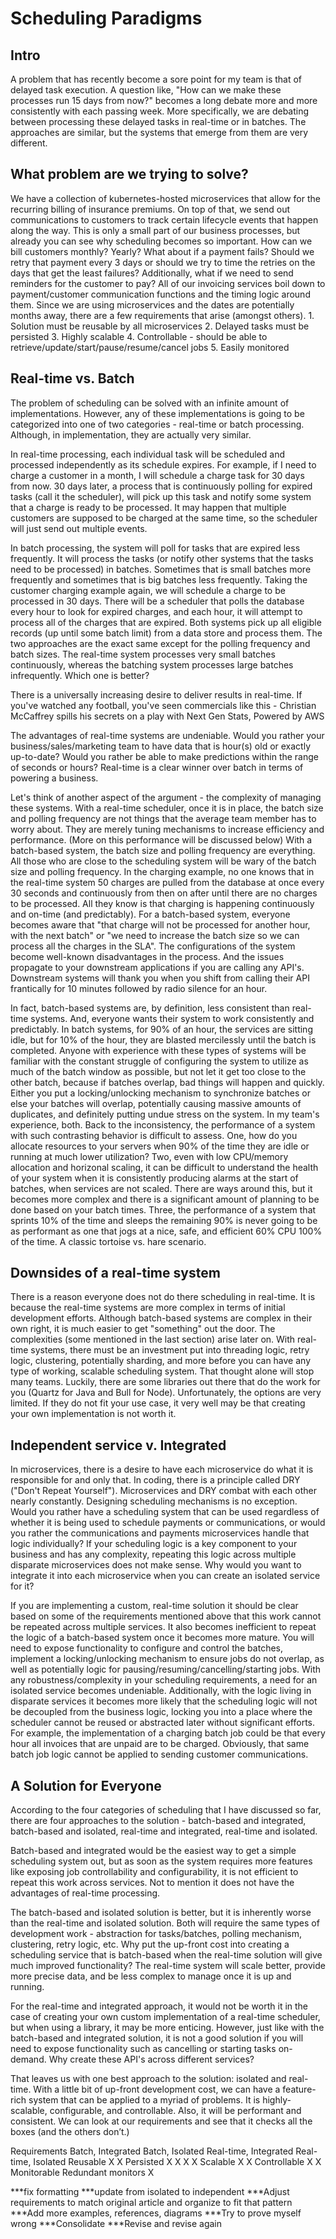 # Scheduling Paradigms
## Intro
A problem that has recently become a sore point for my team is that of delayed task execution. A question like, "How can we make these processes run 15 days from now?" becomes a long debate more and more consistently with each passing week. More specifically, we are debating between processing these delayed tasks in real-time or in batches. The approaches are similar, but the systems that emerge from them are very different.
## What problem are we trying to solve?
We have a collection of kubernetes-hosted microservices that allow for the recurring billing of insurance premiums. On top of that, we send out communications to customers to track certain lifecycle events that happen along the way. This is only a small part of our business processes, but already you can see why scheduling becomes so important. How can we bill customers monthly? Yearly? What about if a payment fails? Should we retry that payment every 3 days or should we try to time the retries on the days that get the least failures? Additionally, what if we need to send reminders for the customer to pay? All of our invoicing services boil down to payment/customer communication functions and the timing logic around them. Since we are using microservices and the dates are potentially months away, there are a few requirements that arise (amongst others).
	1. Solution must be reusable by all microservices
	2. Delayed tasks must be persisted
	3. Highly scalable
	4. Controllable - should be able to retrieve/update/start/pause/resume/cancel jobs
  5. Easily monitored
## Real-time vs. Batch
The problem of scheduling can be solved with an infinite amount of implementations. However, any of these implementations is going to be categorized into one of two categories - real-time or batch processing. Although, in implementation, they are actually very similar. 

In real-time processing, each individual task will be scheduled and processed independently as its schedule expires. For example, if I need to charge a customer in a month, I will schedule a charge task for 30 days from now. 30 days later, a process that is continuously polling for expired tasks (call it the scheduler), will pick up this task and notify some system that a charge is ready to be processed. It may happen that multiple customers are supposed to be charged at the same time, so the scheduler will just send out multiple events. 

In batch processing, the system will poll for tasks that are expired less frequently. It will process the tasks (or notify other systems that the tasks need to be processed) in batches. Sometimes that is small batches more frequently and sometimes that is big batches less frequently. Taking the customer charging example again, we will schedule a charge to be processed in 30 days. There will be a scheduler that polls the database every hour to look for expired charges, and each hour, it will attempt to process all of the charges that are expired. Both systems pick up all eligible records (up until some batch limit) from a data store and process them. The two approaches are the exact same except for the polling frequency and batch sizes. The real-time system processes very small batches continuously, whereas the batching system processes large batches infrequently. Which one is better?

There is a universally increasing desire to deliver results in real-time. If you've watched any football, you've seen commercials like this - Christian McCaffrey spills his secrets on a play with Next Gen Stats, Powered by AWS 

The advantages of real-time systems are undeniable. Would you rather your business/sales/marketing team to have data that is hour(s) old or exactly up-to-date? Would you rather be able to make predictions within the range of seconds or hours? Real-time is a clear winner over batch in terms of powering a business. 

Let's think of another aspect of the argument - the complexity of managing these systems. With a real-time scheduler, once it is in place, the batch size and polling frequency are not things that the average team member has to worry about. They are merely tuning mechanisms to increase efficiency and performance. (More on this performance will be discussed below) With a batch-based system, the batch size and polling frequency are everything. All those who are close to the scheduling system will be wary of the batch size and polling frequency. In the charging example, no one knows that in the real-time system 50 charges are pulled from the database at once every 30 seconds and continuously from then on after until there are no charges to be processed. All they know is that charging is happening continuously and on-time (and predictably). For a batch-based system, everyone becomes aware that "that charge will not be processed for another hour, with the next batch" or "we need to increase the batch size so we can process all the charges in the SLA". The configurations of the system become well-known disadvantages in the process. And the issues propagate to your downstream applications if you are calling any API's. Downstream systems will thank you when you shift from calling their API frantically for 10 minutes followed by radio silence for an hour. 

In fact, batch-based systems are, by definition, less consistent than real-time systems. And, everyone wants their system to work consistently and predictably. In batch systems, for 90% of an hour, the services are sitting idle, but for 10% of the hour, they are blasted mercilessly until the batch is completed. Anyone with experience with these types of systems will be familiar with the constant struggle of configuring the system to utilize as much of the batch window as possible, but not let it get too close to the other batch, because if batches overlap, bad things will happen and quickly. Either you put a locking/unlocking mechanism to synchronize batches or else your batches will overlap, potentially causing massive amounts of duplicates, and definitely putting undue stress on the system. In my team's experience, both. Back to the inconsistency, the performance of a system with such contrasting behavior is difficult to assess. One, how do you allocate resources to your servers when 90% of the time they are idle or running at much lower utilization? Two, even with low CPU/memory allocation and horizonal scaling, it can be difficult to understand the health of your system when it is consistently producing alarms at the start of batches, when services are not scaled. There are ways around this, but it becomes more complex and there is a significant amount of planning to be done based on your batch times. Three, the performance of a system that sprints 10% of the time and sleeps the remaining 90% is never going to be as performant as one that jogs at a nice, safe, and efficient 60% CPU 100% of the time. A classic tortoise vs. hare scenario.
## Downsides of a real-time system
There is a reason everyone does not do there scheduling in real-time. It is because the real-time systems are more complex in terms of initial development efforts. Although batch-based systems are complex in their own right, it is much easier to get "something" out the door. The complexities (some mentioned in the last section) arise later on. With real-time systems, there must be an investment put into threading logic, retry logic, clustering, potentially sharding, and more before you can have any type of working, scalable scheduling system. That thought alone will stop many teams. Luckily, there are some libraries out there that do the work for you (Quartz for Java and Bull for Node). Unfortunately, the options are very limited. If they do not fit your use case, it very well may be that creating your own implementation is not worth it.
## Independent service v. Integrated
In microservices, there is a desire to have each microservice do what it is responsible for and only that. In coding, there is a principle called DRY ("Don't Repeat Yourself"). Microservices and DRY combat with each other nearly constantly. Designing scheduling mechanisms is no exception. Would you rather have a scheduling system that can be used regardless of whether it is being used to schedule payments or communications, or would you rather the communications and payments microservices handle that logic individually? If your scheduling logic is a key component to your business and has any complexity, repeating this logic across multiple disparate microservices does not make sense. Why would you want to integrate it into each microservice when you can create an isolated service for it? 

If you are implementing a custom, real-time solution it should be clear based on some of the requirements mentioned above that this work cannot be repeated across multiple services. It also becomes inefficient to repeat the logic of a batch-based system once it becomes more mature. You will need to expose functionality to configure and control the batches, implement a locking/unlocking mechanism to ensure jobs do not overlap, as well as potentially logic for pausing/resuming/cancelling/starting jobs. With any robustness/complexity in your scheduling requirements, a need for an isolated service becomes undeniable. Additionally, with the logic living in disparate services it becomes more likely that the scheduling logic will not be decoupled from the business logic, locking you into a place where the scheduler cannot be reused or abstracted later without significant efforts. For example, the implementation of a charging batch job could be that every hour all invoices that are unpaid are to be charged. Obviously, that same batch job logic cannot be applied to sending customer communications.
## A Solution for Everyone
According to the four categories of scheduling that I have discussed so far, there are four approaches to the solution - batch-based and integrated, batch-based and isolated, real-time and integrated, real-time and isolated.
 
Batch-based and integrated would be the easiest way to get a simple scheduling system out, but as soon as the system requires more features like exposing job controllability and configurability, it is not efficient to repeat this work across services. Not to mention it does not have the advantages of real-time processing. 

The batch-based and isolated solution is better, but it is inherently worse than the real-time and isolated solution. Both will require the same types of development work - abstraction for tasks/batches, polling mechanism, clustering, retry logic, etc. Why put the up-front cost into creating a scheduling service that is batch-based when the real-time solution will give much improved functionality? The real-time system will scale better, provide more precise data, and be less complex to manage once it is up and running. 

For the real-time and integrated approach, it would not be worth it in the case of creating your own custom implementation of a real-time scheduler, but when using a library, it may be more enticing. However, just like with the batch-based and integrated solution, it is not a good solution if you will need to expose functionality such as cancelling or starting tasks on-demand. Why create these API's across different services?

That leaves us with one best approach to the solution: isolated and real-time. With a little bit of up-front development cost, we can have a feature-rich system that can be applied to a myriad of problems. It is highly-scalable, configurable, and controllable. Also, it will be performant and consistent. We can look at our requirements and see that it checks all the boxes (and the others don’t.)

Requirements	Batch, Integrated	Batch, Isolated	Real-time, Integrated	Real-time, Isolated
Reusable		X		X
Persisted	X	X	X	X
Scalable			X	X
Controllable		X		X
Monitorable			Redundant monitors	X

***fix formatting
***update from isolated to independent
***Adjust requirements to match original article and organize to fit that pattern
***Add more examples, references, diagrams
***Try to prove myself wrong
***Consolidate
***Revise and revise again
